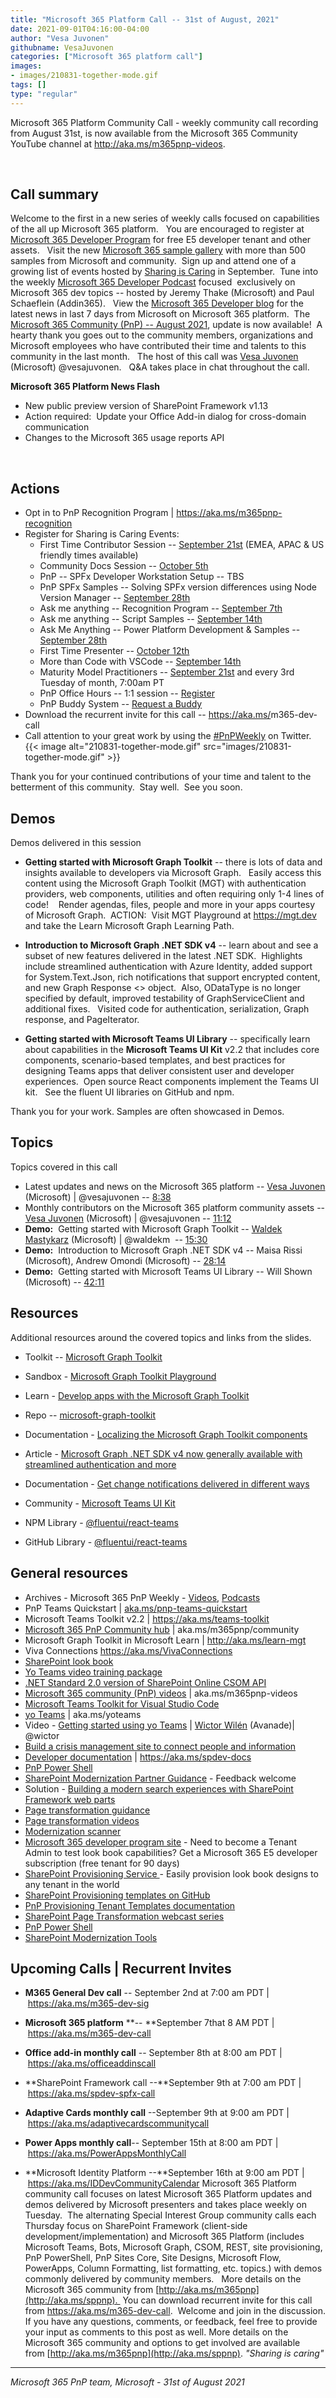 ```yaml
---
title: "Microsoft 365 Platform Call -- 31st of August, 2021"
date: 2021-09-01T04:16:00-04:00
author: "Vesa Juvonen"
githubname: VesaJuvonen
categories: ["Microsoft 365 platform call"]
images:
- images/210831-together-mode.gif
tags: []
type: "regular"
---
```


Microsoft 365 Platform Community Call - weekly community call recording
from August 31st, is now available from the Microsoft 365 Community
YouTube channel at <http://aka.ms/m365pnp-videos>.

 

## Call summary

Welcome to the first in a new series of weekly calls focused on
capabilities of the all up Microsoft 365 platform.   You are encouraged
to register at [Microsoft 365 Developer
Program](https://aka.ms/m365/devprogram) for free E5 developer tenant
and other assets.   Visit the new [Microsoft 365 sample
gallery](https://aka.ms/m365/samples) with more than 500 samples from
Microsoft and community.  Sign up and attend one of a growing list of
events hosted by [Sharing is
Caring](https://pnp.github.io/sharing-is-caring/) in September.  Tune
into the weekly [Microsoft 365 Developer
Podcast](https://m365devpodcast.com) focused  exclusively on Microsoft
365 dev topics -- hosted by Jeremy Thake (Microsoft) and Paul Schaeflein
(Addin365).   View the [Microsoft 365 Developer
blog](https://aka.ms/m365dev/blog) for the latest news in last 7 days
from Microsoft on Microsoft 365 platform.  The [Microsoft 365 Community
(PnP) -- August
2021](https://techcommunity.microsoft.com/t5/microsoft-365-pnp-blog/microsoft-365-pnp-community-august-2021-update/ba-p/2651816),
update is now available!  A hearty thank you goes out to the community
members, organizations and Microsoft employees who have contributed
their time and talents to this community in the last month.   The host
of this call was [Vesa Juvonen](https://twitter.com/vesajuvonen)
(Microsoft) @vesajuvonen.   Q&A takes place in chat throughout the
call.

**Microsoft 365 Platform News Flash**

-   New public preview version of SharePoint Framework v1.13
-   Action required:  Update your Office Add-in dialog for cross-domain
    communication
-   Changes to the Microsoft 365 usage reports API

 

## Actions





-   Opt in to PnP Recognition Program
    | <https://aka.ms/m365pnp-recognition>
-   Register for Sharing is Caring Events:
    -   First Time Contributor Session -- [September
        21st](https://forms.office.com/Pages/ResponsePage.aspx?id=KtIy2vgLW0SOgZbwvQuRaXDXyCl9DkBHq4A2OG7uLpdUREZVRDVYUUJLT1VNRDM4SjhGMlpUNzBORy4u)
        (EMEA, APAC & US friendly times available)
    -   Community Docs Session -- [October
        5th](https://forms.office.com/Pages/ResponsePage.aspx?id=KtIy2vgLW0SOgZbwvQuRaXDXyCl9DkBHq4A2OG7uLpdUOUdFR0U1STdGS0lXUDA2Sk1YSE1WMEtHSy4u) 
    -   PnP -- SPFx Developer Workstation Setup -- TBS
    -   PnP SPFx Samples -- Solving SPFx version differences using Node
        Version Manager -- [September
        28th](https://forms.office.com/Pages/ResponsePage.aspx?id=KtIy2vgLW0SOgZbwvQuRaXDXyCl9DkBHq4A2OG7uLpdUMDdKSjQxRDhKVzhCVUQ4VDdIQVZRVTZOSi4u)
    -   Ask me anything -- Recognition Program -- [September
        7th](https://forms.office.com/Pages/ResponsePage.aspx?id=KtIy2vgLW0SOgZbwvQuRaXDXyCl9DkBHq4A2OG7uLpdUNzVJQTEyMkw4VVBIVjc3NE9PWDFDM1M3My4u)
    -   Ask me anything -- Script Samples -- [September
        14th](https://forms.office.com/Pages/ResponsePage.aspx?id=KtIy2vgLW0SOgZbwvQuRaXDXyCl9DkBHq4A2OG7uLpdURjNZTDA4VEJGNUYyMVlCNkZUVzlYQ0FaQy4u)
    -   Ask Me Anything -- Power Platform Development & Samples --
        [September
        28th](https://forms.office.com/Pages/ResponsePage.aspx?id=KtIy2vgLW0SOgZbwvQuRaXDXyCl9DkBHq4A2OG7uLpdUNFJZNThMWFk0QlEzWFJNVE5aNVMzM1UwUi4u)
    -   First Time Presenter -- [October
        12th](https://forms.office.com/Pages/ResponsePage.aspx?id=KtIy2vgLW0SOgZbwvQuRaXDXyCl9DkBHq4A2OG7uLpdUNDJOOU5JREc2TUhCVzNGTTJFUldSUUNUSy4u)
    -   More than Code with VSCode -- [September
        14th](https://forms.office.com/Pages/ResponsePage.aspx?id=KtIy2vgLW0SOgZbwvQuRaXDXyCl9DkBHq4A2OG7uLpdURFZPM00xREdYMzVIOEJCWUhWRzBVMlRJWS4u) 
    -   Maturity Model Practitioners -- [September
        21st](https://forms.office.com/Pages/ResponsePage.aspx?id=KtIy2vgLW0SOgZbwvQuRaXDXyCl9DkBHq4A2OG7uLpdUODY3NVRFQ0E4SFg5WlI1TU83WFJQRklZSy4u)
        and every 3rd Tuesday of month, 7:00am PT
    -   PnP Office Hours -- 1:1 session --
        [Register](https://outlook.office365.com/owa/calendar/PnPSharingisCaring@warner.digital/bookings/)
    -   PnP Buddy System -- [Request a
        Buddy](https://forms.office.com/Pages/ResponsePage.aspx?id=KtIy2vgLW0SOgZbwvQuRaXDXyCl9DkBHq4A2OG7uLpdUMjRRUVg4NElZUUJLTEY1TVVSVDJFRFpLRS4u)
-   Download the recurrent invite for this call
    -- <https://aka.ms/>m365-dev-call
-   Call attention to your great work by using
    the [#PnPWeekly](https://twitter.com/hashtag/PnPWeekly?src=hashtag_click) on
    Twitter.
{{< image alt="210831-together-mode.gif" src="images/210831-together-mode.gif" >}}

Thank you for your continued contributions of your time and talent to
the betterment of this community.  Stay well.  See you soon.  

## Demos

Demos delivered in this session

-   **Getting started with Microsoft Graph Toolkit** -- there is lots of
    data and insights available to developers via Microsoft Graph.  
    Easily access this content using the Microsoft Graph Toolkit (MGT)
    with authentication providers, web components, utilities and often
    requiring only 1-4 lines of code!    Render agendas, files, people
    and more in your apps courtesy of Microsoft Graph.  ACTION:  Visit
    MGT Playground at <https://mgt.dev> and take the Learn Microsoft
    Graph Learning Path.   

-   **Introduction to Microsoft Graph .NET SDK v4** -- learn about and
    see a subset of new features delivered in the latest .NET SDK. 
    Highlights include streamlined authentication with Azure Identity,
    added support for System.Text.Json, rich notifications that support
    encrypted content, and new Graph Response \<\> object.  Also,
    ODataType is no longer specified by default, improved testability of
    GraphServiceClient and additional fixes.   Visited code for
    authentication, serialization, Graph response, and PageIterator.

-   **Getting started with Microsoft Teams UI Library** -- specifically
    learn about capabilities in the **Microsoft Teams UI Kit** v2.2 that
    includes core components, scenario-based templates, and best
    practices for designing Teams apps that deliver consistent user and
    developer experiences.  Open source React components implement the
    Teams UI kit.   See the fluent UI libraries on GitHub and npm.    

Thank you for your work. Samples are often showcased in Demos.

## Topics

Topics covered in this call

-   Latest updates and news on the Microsoft 365 platform -- [Vesa
    Juvonen](https://twitter.com/vesajuvonen) (Microsoft) |
    @vesajuvonen -- [8:38](https://youtu.be/OPiBhBf-9PU?t=518)
-   Monthly contributors on the Microsoft 365 platform community assets
    -- [Vesa Juvonen](https://twitter.com/vesajuvonen) (Microsoft) |
    @vesajuvonen -- [11:12](https://youtu.be/OPiBhBf-9PU?t=672)
-   **Demo:**  Getting started with Microsoft Graph Toolkit -- [Waldek
    Mastykarz](http://twitter.com/waldekm) (Microsoft) | @waldekm  --
    [15:30](https://youtu.be/OPiBhBf-9PU?t=930)
-   **Demo:**  Introduction to Microsoft Graph .NET SDK v4 -- Maisa
    Rissi (Microsoft), Andrew Omondi (Microsoft) --
    [28:14](https://youtu.be/OPiBhBf-9PU?t=1694)
-   **Demo:**  Getting started with Microsoft Teams UI Library -- Will
    Shown (Microsoft) -- [42:11](https://youtu.be/OPiBhBf-9PU?t=2531)



## Resources

Additional resources around the covered topics and links from the
slides.

-   Toolkit -- [Microsoft Graph Toolkit](https://aka.ms/mgt) 

-   Sandbox - [Microsoft Graph Toolkit Playground](https://mgt.dev/) 

-   Learn - [Develop apps with the Microsoft Graph
    Toolkit](http://aka.ms/learn-mgt) 

-   Repo --
    [microsoft-graph-toolkit](https://github.com/microsoftgraph/microsoft-graph-toolkit) 

-   Documentation - [Localizing the Microsoft Graph Toolkit
    components](https://docs.microsoft.com/graph/toolkit/customize-components/localization) 

-   Article - [Microsoft Graph .NET SDK v4 now generally available with
    streamlined authentication and
    more](https://developer.microsoft.com/microsoft-365/blogs/microsoft-graph-net-sdk-v4-now-generally-available-with-streamlined-authentication-and-more/) 

-   Documentation - [Get change notifications delivered in different
    ways](https://docs.microsoft.com/graph/change-notifications-delivery) 

-   Community - [Microsoft Teams UI
    Kit](https://www.figma.com/community/file/916836509871353159) 

-   NPM Library -
    [@fluentui/react-teams](https://www.npmjs.com/package/@fluentui/react-teams) 

-   GitHub Library -
    [@fluentui/react-teams](https://github.com/OfficeDev/microsoft-teams-ui-component-library#readme) 

## General resources

-   Archives - Microsoft 365 PnP Weekly
    - [Videos](https://www.youtube.com/playlist?list=PLR9nK3mnD-OVYI-St_CBiFfuL4CZbBpkC), [Podcasts](https://pnpweekly.podbean.com/)  
-   PnP Teams Quickstart
    | [aka.ms/pnp-teams-quickstart](https://aka.ms/pnp-teams-quickstart)
-   Microsoft Teams Toolkit v2.2 | <https://aka.ms/teams-toolkit>
-   [Microsoft 365 PnP Community
    hub](https://techcommunity.microsoft.com/t5/microsoft-365-pnp/ct-p/Microsoft365PnP) |
    aka.ms/m365pnp/community 
-   Microsoft Graph Toolkit in Microsoft Learn
    | <http://aka.ms/learn-mgt>
-   Viva Connections <https://aka.ms/VivaConnections>
-   [SharePoint look
    book](https://lookbook.microsoft.com/?WT.mc_id=m365-24198-cxa)
-   [Yo Teams video training package](http://aka.ms/yoteams-training)
-   [.NET Standard 2.0 version of SharePoint Online CSOM
    API](https://developer.microsoft.com/microsoft-365/blogs/net-standard-version-of-sharepoint-online-csom-apis?WT.mc_id=m365-24198-cxa)
-   [Microsoft 365 community (PnP)
    videos](http://aka.ms/m365pnp-videos) | aka.ms/m365pnp-videos
-   [Microsoft Teams Toolkit for Visual Studio
    Code](https://marketplace.visualstudio.com/items?itemName=TeamsDevApp.ms-teams-vscode-extension)
-   [yo Teams](http://aka.ms/yoteams) | aka.ms/yoteams
-   Video - [Getting started using yo
    Teams](https://youtu.be/w0OrFkzNC10) | [Wictor
    Wilén](https://twitter.com/wictor) (Avanade)| @wictor
-   [Build a crisis management site to connect people and
    information](https://techcommunity.microsoft.com/t5/microsoft-sharepoint-blog/build-a-crisis-management-site-to-connect-people-and-information/ba-p/1216791?WT.mc_id=m365-24198-cxa)
-   [Developer
    documentation](http://aka.ms/spdev-docs) | <https://aka.ms/spdev-docs>
-   [PnP Power Shell](https://aka.ms/sppnp-powershell)
-   [SharePoint Modernization Partner
    Guidance](http://aka.ms/sppnp-modernization-partnerguidance) -
    Feedback welcome
-   Solution - [Building a modern search experiences with SharePoint
    Framework web parts](https://aka.ms/pnp-modern-search)
-   [Page transformation
    guidance](https://aka.ms/sppnp-pagetransformation)
-   [Page transformation
    videos](https://aka.ms/sppnp-pagetransformationvideos)
-   [Modernization scanner](https://aka.ms/sppnp-modernizationscanner)
-   [Microsoft 365 developer program
    site](https://developer.microsoft.com/office/dev-program?WT.mc_id=m365-24198-cxa) -
    Need to become a Tenant Admin to test look book capabilities? Get a
    Microsoft 365 E5 developer subscription (free tenant for 90 days)
-   [SharePoint Provisioning
    Service ](https://lookbook.microsoft.com/)- Easily provision
    look book designs to any tenant in the world
-   [SharePoint Provisioning templates on
    GitHub](https://github.com/SharePoint/sp-dev-provisioning-templates)
-   [PnP Provisioning Tenant Templates
    documentation](https://docs.microsoft.com/sharepoint/dev/solution-guidance/pnp-provisioning-tenant-templates?WT.mc_id=m365-24198-cxa)
-   [SharePoint Page Transformation webcast
    series](https://developer.microsoft.com/sharepoint/blogs/sharepoint-page-transformation-webcast-series?WT.mc_id=m365-24198-cxa)
-   [PnP Power Shell](https://aka.ms/sppnp-powershell)
-   [SharePoint Modernization
    Tools](https://github.com/SharePoint/sp-dev-modernization/tree/dev/Tools)

## Upcoming Calls | Recurrent Invites


-   **M365 General Dev call** -- September 2nd at 7:00 am PDT
    | <https://aka.ms/m365-dev-sig>
-   **Microsoft 365 platform** **-- **September 7that 8 AM
    PDT | <https://aka.ms/m365-dev-call>
-   **Office add-in monthly call** -- September 8th at 8:00 am PDT
    | <https://aka.ms/officeaddinscall>
-   **SharePoint Framework call --**September 9th at 7:00 am PDT
    | <https://aka.ms/spdev-spfx-call>
-   **Adaptive Cards monthly call** --September 9th at 9:00 am PDT
| <https://aka.ms/adaptivecardscommunitycall>

-   **Power Apps monthly call**-- September 15th at 8:00 am PDT
    | <https://aka.ms/PowerAppsMonthlyCall>
-   **Microsoft Identity Platform --**September 16th at 9:00 am PDT
    | <https://aka.ms/IDDevCommunityCalendar>
Microsoft 365 Platform community call focuses on latest Microsoft 365
Platform updates and demos delivered by Microsoft presenters and takes
place weekly on Tuesday.  The alternating Special Interest Group
community calls each Thursday focus on SharePoint Framework (client-side
development/implementation) and Microsoft 365 Platform (includes
Microsoft Teams, Bots, Microsoft Graph, CSOM, REST, site provisioning,
PnP PowerShell, PnP Sites Core, Site Designs, Microsoft Flow, PowerApps,
Column Formatting, list formatting, etc. topics.) with demos commonly
delivered by community members.   More details on the Microsoft 365
community from [http://aka.ms/m365pnp](http://aka.ms/sppnp). 
You can download recurrent invite for this call from
<https://aka.ms/m365-dev-call>.  Welcome and join in the discussion. If
you have any questions, comments, or feedback, feel free to provide your
input as comments to this post as well. More details on the Microsoft
365 community and options to get involved are available
from [http://aka.ms/m365pnp](http://aka.ms/sppnp).
*"Sharing is caring"*

------------------------------------------------------------------------

*Microsoft 365 PnP team, Microsoft - 31st of August 2021*

